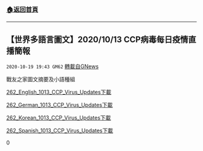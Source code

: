 ###  [:house:返回首頁](https://github.com/ourhimalayas/txt)
---

## 【世界多語言圖文】2020/10/13 CCP病毒每日疫情直播簡報
`2020-10-19 19:43 GM62` [轉載自GNews](https://gnews.org/zh-hant/433998/)

戰友之家圖文摘要及小語種組

[262\_English\_1013\_CCP\_Virus\_Updates](https://gnews-media-offload.s3.amazonaws.com/wp-content/uploads/2020/10/19094908/262_English_1013_CCP_Virus_Updates.pdf)[下載](https://gnews-media-offload.s3.amazonaws.com/wp-content/uploads/2020/10/19094908/262_English_1013_CCP_Virus_Updates.pdf)

[262\_German\_1013\_CCP\_Virus\_Updates](https://gnews-media-offload.s3.amazonaws.com/wp-content/uploads/2020/10/19094804/262_German_1013_CCP_Virus_Updates.pdf)[下載](https://gnews-media-offload.s3.amazonaws.com/wp-content/uploads/2020/10/19094804/262_German_1013_CCP_Virus_Updates.pdf)

[262\_Korean\_1013\_CCP\_Virus\_Updates](https://gnews-media-offload.s3.amazonaws.com/wp-content/uploads/2020/10/19094807/262_Korean_1013_CCP_Virus_Updates.pdf)[下載](https://gnews-media-offload.s3.amazonaws.com/wp-content/uploads/2020/10/19094807/262_Korean_1013_CCP_Virus_Updates.pdf)

[262\_Spanish\_1013\_CCP\_Virus\_Updates](https://gnews-media-offload.s3.amazonaws.com/wp-content/uploads/2020/10/19094801/262_Spanish_1013_CCP_Virus_Updates.pdf)[下載](https://gnews-media-offload.s3.amazonaws.com/wp-content/uploads/2020/10/19094801/262_Spanish_1013_CCP_Virus_Updates.pdf)



0
